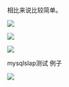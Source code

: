 相比来说比较简单。



![](https://gitee.com/hxc8/images7/raw/master/img/202407190811352.jpg)



![](https://gitee.com/hxc8/images7/raw/master/img/202407190811415.jpg)



![](https://gitee.com/hxc8/images7/raw/master/img/202407190811487.jpg)



mysqlslap测试 例子

![](https://gitee.com/hxc8/images7/raw/master/img/202407190811510.jpg)



